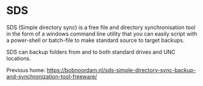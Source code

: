 # SDS


SDS (Simple directory sync) is a free file and directory synchronisation tool in the form of a windows command line utility that you can easily script with a power-shell or batch-file to make standard source to target backups.

SDS can backup folders from and to both standard drives and UNC locations.

Previous home:
https://bobnoordam.nl/sds-simple-directory-sync-backup-and-synchronization-tool-freeware/
